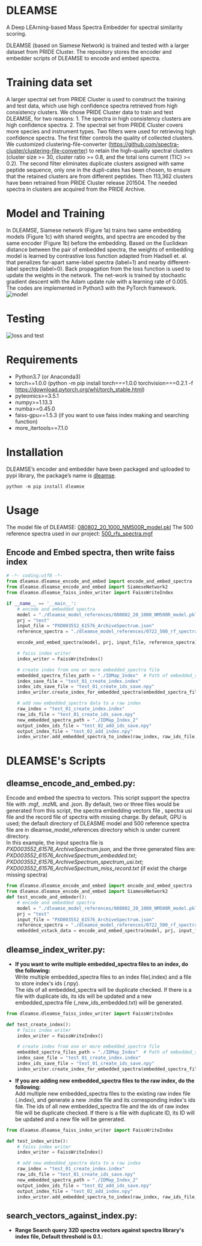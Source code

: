 # DLEAMSE
A Deep LEArning-based Mass Spectra Embedder for spectral similarity scoring. 
  
DLEAMSE (based on Siamese Network) is trained and tested with a larger dataset from PRIDE Cluster. The repository stores the encoder and embedder scripts of DLEAMSE to encode and embed spectra.

# Training data set

A larger spectral set from PRIDE Cluster is used to construct the training and test data, which use high confidence spectra retrieved from high consistency clusters. We chose PRIDE Cluster data to train and test DLEAMSE, for two reasons: 1. The spectra in high consistency clusters are high confidence spectra. 2. The spectral set from PRIDE Cluster covers more species and instrument types. Two filters were used for retrieving high confidence spectra. The first filter controls the quality of collected clusters. We customized clustering-file-converter (https://github.com/spectra-cluster/clustering-file-converter) to retain the high-quality spectral clusters (cluster size >= 30, cluster ratio >= 0.8, and the total ions current (TIC) >= 0.2). The second filter eliminates duplicate clusters assigned with same peptide sequence, only one in the dupli-cates has been chosen, to ensure that the retained clusters are from different peptides. Then 113,362 clusters have been retrained from PRIDE Cluster release 201504. The needed spectra in clusters are acquired from the PRIDE Archive.

# Model and Training

In DLEAMSE, Siamese network (Figure 1a) trains two same embedding models (Figure 1c) with shared weights, and spectra are encoded by the same encoder (Figure 1b) before the embedding. Based on the Euclidean distance between the pair of embedded spectra, the weights of embedding model is learned by contrastive loss function adapted from Hadsell et. al. that penalizes far-apart same-label spectra (label=1) and nearby different-label spectra (label=0). Back propagation from the loss function is used to update the weights in the network. The net-work is trained by stochastic gradient descent with the Adam update rule with a learning rate of 0.005. The codes are implemented in Python3 with the PyTorch framework.
![model](https://github.com/bigbio/DLEAMSE/blob/master/src/DLEAMSE/dleamse_modle_references/model.png)

# Testing
![loss and test](https://github.com/bigbio/DLEAMSE/blob/master/src/DLEAMSE/dleamse_modle_references/loss_and_test.png)

# Requirements

- Python3.7 (or Anaconda3)
- torch==1.0.0 (python -m pip install torch===1.0.0 torchvision===0.2.1 -f https://download.pytorch.org/whl/torch_stable.html)
- pyteomics>=3.5.1
- numpy>=1.13.3
- numba>=0.45.0
- faiss-gpu==1.5.3 (if you want to use faiss index making and searching function)
- more_itertools==7.1.0

# Installation

DLEAMSE’s encoder and embedder have been packaged and uploaded to pypi library, the package’s name is [dleamse](https://pypi.org/project/dleamse/).

`python -m pip install dleamse`

# Usage

The model file of DLEAMSE: [080802_20_1000_NM500R_model.pkl](https://github.com/bigbio/DLEAMSE/tree/master/src/DLEAMSE/siamese_modle_reference)
The 500 reference spectra used in our project: [500_rfs_spectra.mgf](https://github.com/bigbio/DLEAMSE/tree/master/src/DLEAMSE/siamese_modle_reference)

## Encode and Embed spectra, then write faiss index

```python
# -*- coding:utf8 -*-
from dleamse.dleamse_encode_and_embed import encode_and_embed_spectra
from dleamse.dleamse_encode_and_embed import SiameseNetwork2
from dleamse.dleamse_faiss_index_writer import FaissWriteIndex

if __name__ == '__main__':
    # encode and embedded spectra
    model = "./dleamse_model_references/080802_20_1000_NM500R_model.pkl"
    prj = "test"
    input_file = "PXD003552_61576_ArchiveSpectrum.json"
    reference_spectra = "./dleamse_model_references/0722_500_rf_spectra.mgf"

    encode_and_embed_spectra(model, prj, input_file, reference_spectra) # generate ids_usi, encoded_spectra and embedded_spectra data file

    # faiss index writer
    index_writer = FaissWriteIndex()

    # create index from one or more embedded_spectra file
    embedded_spectra_files_path = "./IDMap_Index"  # Path of embedded_spectra files, which is end with "_embedded.txt"
    index_save_file = "test_01_create_index.index"
    index_ids_save_file = "test_01_create_ids_save.npy"
    index_writer.create_index_for_embedded_spectra(embedded_spectra_files_path, index_ids_save_file, index_save_file)

    # add new embedded_spectra data to a raw index
    raw_index = "test_01_create_index.index"
    raw_ids_file = "test_01_create_ids_save.npy"
    new_embedded_spectra_path = "./IDMap_Index_2"
    output_index_ids_file = "test_02_add_ids_save.npy"
    output_index_file = "test_02_add_index.npy"
    index_writer.add_embedded_spectra_to_index(raw_index, raw_ids_file, new_embedded_spectra_path, output_index_ids_file, output_index_file)
```


# DLEAMSE's Scripts

## **dleamse_encode_and_embed.py**:

Encode and embed the spectra to vectors. This script support the spectra file with .mgf, .mzML and .json. By default, two or three files would be generated from this script, the spectra embedding vectors file , spectra usi file and the record file of spectra with missing charge. By default, GPU is used; the default directory of DLEASME model and 500 reference spectra file are in dleamse_model_references directory which is under current directory.<br>
In this example, the input spectra file is *PXD003552_61576_ArchiveSpectrum.json*, and the three generated files are: *PXD003552_61576_ArchiveSpectrum_embedded.txt*; *PXD003552_61576_ArchiveSpectrum_spectrum_usi.txt*; *PXD003552_61576_ArchiveSpectrum_miss_record.txt* (if exist the charge missing spectra) <br>
```python
from dleamse.dleamse_encode_and_embed import encode_and_embed_spectra
from dleamse.dleamse_encode_and_embed import SiameseNetwork2
def test_encode_and_embeder():
    # encode and embedded spectra
    model = "./dleamse_model_references/080802_20_1000_NM500R_model.pkl"
    prj = "test"
    input_file = "PXD003552_61576_ArchiveSpectrum.json"
    reference_spectra = "./dleamse_model_references/0722_500_rf_spectra.mgf"
    embedded_vstack_data = encode_and_embed_spectra(model, prj, input_file, reference_spectra)

```

## **dleamse_index_writer.py**:

* **If you want to write multiple embedded_spectra files to an index, do the following:** <br>
Write multiple embedded_spectra files to an index file(.index) and a file to store index's ids (.npy).<br>
The ids of all embedded_spectra will be duplicate checked. If there is a file with duplicate ids, its ids will be updated and a new embedded_spectra file (_new_ids_embedded.txt) will be generated.<br>
```python
from dleamse.dleamse_faiss_index_writer import FaissWriteIndex

def test_create_index():
    # faiss index writer
    index_writer = FaissWriteIndex()

    # create index from one or more embedded_spectra file
    embedded_spectra_files_path = "./IDMap_Index"  # Path of embedded_spectra files, which is end with "_embedded.txt"
    index_save_file = "test_01_create_index.index"
    index_ids_save_file = "test_01_create_ids_save.npy"
    index_writer.create_index_for_embedded_spectra(embedded_spectra_files_path, index_ids_save_file, index_save_file)
```

* **If you are adding new embedded_spectra files to the raw index, do the following:** <br>
Add multiple new embedded_spectra files to the existing raw index file (.index), and generate a new .index file and its corresponding index's ids file.
The ids of all new embedded_spectra file and the ids of raw index file will be duplicate checked. If there is a file with duplicate ID, its ID will be updated and a new file will be generated.<br>
```python
from dleamse.dleamse_faiss_index_writer import FaissWriteIndex

def test_index_write():
    # faiss index writer
    index_writer = FaissWriteIndex()

    # add new embedded_spectra data to a raw index
    raw_index = "test_01_create_index.index"
    raw_ids_file = "test_01_create_ids_save.npy"
    new_embedded_spectra_path = "./IDMap_Index_2"
    output_index_ids_file = "test_02_add_ids_save.npy"
    output_index_file = "test_02_add_index.npy"
    index_writer.add_embedded_spectra_to_index(raw_index, raw_ids_file, new_embedded_spectra_path, output_index_ids_file, output_index_file)
```

## **search_vectors_against_index.py**:
* **Range Search query 32D spectra vectors against spectra library's index file, Default threshold is 0.1.**:<br>
